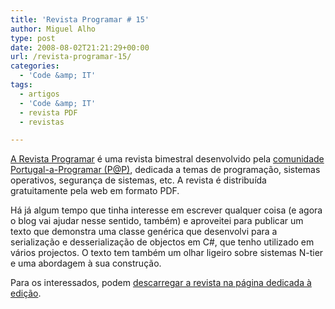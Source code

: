 ```yaml
---
title: 'Revista Programar # 15'
author: Miguel Alho
type: post
date: 2008-08-02T21:21:29+00:00
url: /revista-programar-15/
categories:
  - 'Code &amp; IT'
tags:
  - artigos
  - 'Code &amp; IT'
  - revista PDF
  - revistas

---
```

[A Revista Programar][1] é uma revista bimestral desenvolvido pela [comunidade Portugal-a-Programar (P@P)][2], dedicada a temas de programação, sistemas operativos, segurança de sistemas, etc. A revista é distribuída gratuitamente pela web em formato PDF.

Há já algum tempo que tinha interesse em escrever qualquer coisa (e agora o blog vai ajudar nesse sentido, também) e aproveitei para publicar um texto que demonstra uma classe genérica que desenvolvi para a serialização e desserialização de objectos em C#, que tenho utilizado em vários projectos. O texto tem também um olhar ligeiro sobre sistemas N-tier e uma abordagem à sua construção.

Para os interessados, podem [descarregar a revista na página dedicada à edição][3].

 [1]: http://www.revista-programar.info
 [2]: http://www.portugal-a-programar.org/forum/index.php
 [3]: http://www.revista-programar.info/front/edition/15